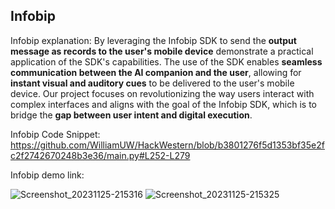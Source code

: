 ## Infobip

Infobip explanation:
By leveraging the Infobip SDK to send the <b>output message as records to the user's mobile device</b> demonstrate a practical application of the SDK's capabilities. The use of the SDK enables <b>seamless communication between the AI companion and the user</b>, allowing for <b>instant visual and auditory cues</b> to be delivered to the user's mobile device. Our project focuses on revolutionizing the way users interact with complex interfaces and aligns with the goal of the Infobip SDK, which is to bridge the <b>gap between user intent and digital execution</b>.

Infobip Code Snippet:
https://github.com/WilliamUW/HackWestern/blob/b3801276f5d1353bf35e2fc2f2742670248b3e36/main.py#L252-L279

Infobip demo link:

![Screenshot_20231125-215316](https://github.com/WilliamUW/HackWestern/assets/58105903/dc788cfa-bb15-474c-b7e4-9b994fa2c87f)
![Screenshot_20231125-215325](https://github.com/WilliamUW/HackWestern/assets/58105903/ad75d536-0771-4477-82cd-5d1be4e52942)
